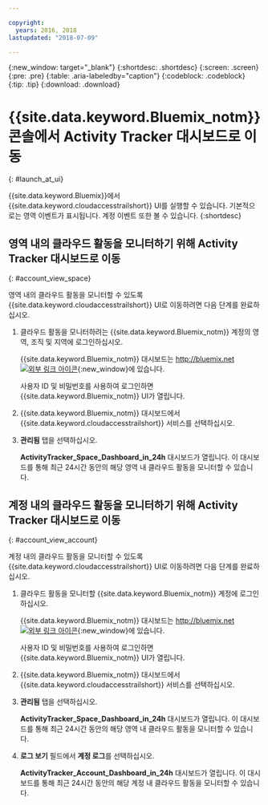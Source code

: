 ```yaml
---

copyright:
  years: 2016, 2018
lastupdated: "2018-07-09"

---
```


{:new_window: target="_blank"}
{:shortdesc: .shortdesc}
{:screen: .screen}
{:pre: .pre}
{:table: .aria-labeledby="caption"}
{:codeblock: .codeblock}
{:tip: .tip}
{:download: .download}



# {{site.data.keyword.Bluemix_notm}} 콘솔에서 Activity Tracker 대시보드로 이동
{: #launch_at_ui}

{{site.data.keyword.Bluemix}}에서 {{site.data.keyword.cloudaccesstrailshort}} UI를 실행할 수 있습니다. 기본적으로는 영역 이벤트가 표시됩니다. 계정 이벤트 또한 볼 수 있습니다.
{:shortdesc}
   

## 영역 내의 클라우드 활동을 모니터하기 위해 Activity Tracker 대시보드로 이동
{: #account_view_space}

영역 내의 클라우드 활동을 모니터할 수 있도록 {{site.data.keyword.cloudaccesstrailshort}} UI로 이동하려면 다음 단계를 완료하십시오.

1. 클라우드 활동을 모니터하려는 {{site.data.keyword.Bluemix_notm}} 계정의 영역, 조직 및 지역에 로그인하십시오.

    {{site.data.keyword.Bluemix_notm}} 대시보드는 [http://bluemix.net ![외부 링크 아이콘](../../../../icons/launch-glyph.svg "외부 링크 아이콘")](http://bluemix.net){:new_window}에 있습니다.
    
	사용자 ID 및 비밀번호를 사용하여 로그인하면 {{site.data.keyword.Bluemix_notm}} UI가 열립니다.

2. {{site.data.keyword.Bluemix_notm}} 대시보드에서 {{site.data.keyword.cloudaccesstrailshort}} 서비스를 선택하십시오. 
    
3. **관리됨** 탭을 선택하십시오.

    **ActivityTracker_Space_Dashboard_in_24h** 대시보드가 열립니다. 이 대시보드를 통해 최근 24시간 동안의 해당 영역 내 클라우드 활동을 모니터할 수 있습니다. 


## 계정 내의 클라우드 활동을 모니터하기 위해 Activity Tracker 대시보드로 이동
{: #account_view_account}

계정 내의 클라우드 활동을 모니터할 수 있도록 {{site.data.keyword.cloudaccesstrailshort}} UI로 이동하려면 다음 단계를 완료하십시오.

1. 클라우드 활동을 모니터할 {{site.data.keyword.Bluemix_notm}} 계정에 로그인하십시오.

    {{site.data.keyword.Bluemix_notm}} 대시보드는 [http://bluemix.net ![외부 링크 아이콘](../../../icons/launch-glyph.svg "외부 링크 아이콘")](http://bluemix.net){:new_window}에 있습니다.
    
	사용자 ID 및 비밀번호를 사용하여 로그인하면 {{site.data.keyword.Bluemix_notm}} UI가 열립니다.

2. {{site.data.keyword.Bluemix_notm}} 대시보드에서 {{site.data.keyword.cloudaccesstrailshort}} 서비스를 선택하십시오. 
    
3. **관리됨** 탭을 선택하십시오.

    **ActivityTracker_Space_Dashboard_in_24h** 대시보드가 열립니다. 이 대시보드를 통해 최근 24시간 동안의 해당 영역 내 클라우드 활동을 모니터할 수 있습니다. 

4. **로그 보기** 필드에서 **계정 로그**를 선택하십시오.

    **ActivityTracker_Account_Dashboard_in_24h** 대시보드가 열립니다. 이 대시보드를 통해 최근 24시간 동안의 해당 계정 내 클라우드 활동을 모니터할 수 있습니다.
